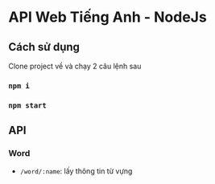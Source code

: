 # API Web Tiếng Anh - NodeJs

## Cách sử dụng

Clone project về và chạy 2 câu lệnh sau

### `npm i`

### `npm start`

## API

### Word

- `/word/:name`: lấy thông tin từ vựng
